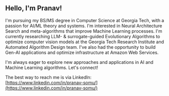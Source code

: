 ## Hello, I'm Pranav!

I'm pursuing my BS/MS degree in Computer Science at Georgia Tech, with a passion for AI/ML theory and systems. I'm interested in Neural Architecture Search and meta-algorithms that improve Machine Learning processes. I'm currently researching LLM- & surrogate-guided Evolutionary Algorithms to optimize computer vision models at the Georgia Tech Research Institute and Automated Algorithm Design team. I've also had the opportunity to build Gen-AI applications and optimize infrastructure at Amazon Web Services. 

I'm always eager to explore new approaches and applications in AI and Machine Learning algorithms. Let's connect!

The best way to reach me is via LinkedIn: [https://www.linkedin.com/in/pranav-somu/](https://www.linkedin.com/in/pranav-somu/)
